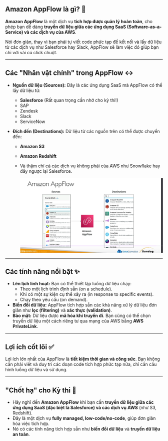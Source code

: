 
## Amazon AppFlow là gì? 🔄

**Amazon AppFlow** là một dịch vụ **tích hợp được quản lý hoàn toàn**, cho phép bạn dễ dàng **truyền dữ liệu giữa các ứng dụng SaaS (Software-as-a-Service) và các dịch vụ của AWS**.

Nói đơn giản, thay vì bạn phải tự viết code phức tạp để kết nối và lấy dữ liệu từ các dịch vụ như Salesforce hay Slack, AppFlow sẽ làm việc đó giúp bạn chỉ với vài cú click chuột.

---

## Các "Nhân vật chính" trong AppFlow ↔️

* **Nguồn dữ liệu (Sources):** Đây là các ứng dụng SaaS mà AppFlow có thể lấy dữ liệu từ:

  * **Salesforce** (Rất quan trọng cần nhớ cho kỳ thi!)
  * SAP
  * Zendesk
  * Slack
  * ServiceNow
* **Đích đến (Destinations):** Dữ liệu từ các nguồn trên có thể được chuyển đến:

  * **Amazon S3**
  * **Amazon Redshift**
  * Và thậm chí cả các dịch vụ không phải của AWS như Snowflake hay đẩy ngược lại Salesforce.

    ![1749364954612](image/aws-appFlow/1749364954612.png)

---

## Các tính năng nổi bật ✨

* **Lên lịch linh hoạt:** Bạn có thể thiết lập luồng dữ liệu chạy:
  * Theo một lịch trình định sẵn (on a schedule).
  * Khi có một sự kiện cụ thể xảy ra (in response to specific events).
  * Chạy theo yêu cầu (on demand).
* **Biến đổi dữ liệu:** AppFlow tích hợp sẵn các khả năng xử lý dữ liệu đơn giản như **lọc (filtering)** và **xác thực (validation)**.
* **Bảo mật:** Dữ liệu được **mã hóa khi truyền đi**. Bạn cũng có thể chọn truyền dữ liệu một cách riêng tư qua mạng của AWS bằng **AWS PrivateLink**.

---

## Lợi ích cốt lõi ✅

Lợi ích lớn nhất của AppFlow là **tiết kiệm thời gian và công sức**. Bạn không cần phải viết và duy trì các đoạn code tích hợp phức tạp nữa, chỉ cần cấu hình luồng dữ liệu và sử dụng.

---

## "Chốt hạ" cho Kỳ thi 📝

* Hãy nghĩ đến **Amazon AppFlow** khi bạn cần **truyền dữ liệu giữa các ứng dụng SaaS (đặc biệt là Salesforce) và các dịch vụ AWS** (như S3, Redshift).
* Đây là một dịch vụ **fully managed, low-code/no-code**, giúp đơn giản hóa việc tích hợp.
* Nó có các tính năng tích hợp sẵn như **biến đổi dữ liệu** và **truyền dữ liệu an toàn**.
